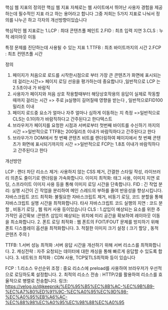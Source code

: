 핵심 웹 지표의 정의란 핵심 웹 지표 자체로는 웹 사이트에서 뛰어난 사용자 경험을 제공하는데 필수적인 지표 라고 하는 용어라고 합니다
그중 저희는 5가지 지표로 나눠서 정의를 나누곤 하고 각자의 개선방향이있습니다

핵심적인 웹 지표로는
1.LCP : 최대 콘텐츠풀 페인트
2.FID : 최초 입력 지연
3.CLS : 누적 레이아웃 이동

특정 문제를 진단하는데 사용될 수 있는 지표
1.TTFB : 최초 바이트까지의 시간
2.FCP : 최초 컨텐츠풀 시간

정의

1. 페이지가 처음으로 로드를 시작한시점으로 부터 가장 큰 콘텐츠가 화면에 표시되는데 걸리는시간=>
   페이지 로딩 선응을 평가하는데 중요합니다 ,일반적으로 LCP 는 2.5초이내 가 바람직
2. 사용자가 페이지와 처음 상호 작용할때부터 해당상호작용의 응답이 실제로 작동할때까지 걸리는 시간 => 주로 js실행이 길어질때 영향을 받는다 , 일반적으로FID100밀리초 이내
3. 페이지 로드중 요소가 얼마나 자주 얼마나 심하게 이동하는 지 측정 =>일반적으로 CLS는 0.1이하가 바람직하다고 간주된다고 한다텍스트
4. 브라우저가 페이지를 요청한 시점과 서버로부터 첫번째 바이트를 수신하기 까지의 시간 =>일반적으로 TTFB는 200밀리초 이내가 바람직하다고 간주된다고 한다
5. 브라우가가 DOM에서 첫 번째 콘텐츠 비트를 랜더링하여 페이지에서 첫 번째 콘텐츠가 화면에 표시되기까지의 시간
   =>일반적으로 FCP는 1.8초 이내가 바람직하다고 간주된다고 한다

개선방안

LCP :
랜더 차단 리소스 제거: 사용하지 않는 CSS 제거, 간결한 스타일 작성, 라이브러리 의존도 줄이기로 랜더링을 가속화합니다.
이미지 최적화: 태그 사용, 이미지 지연 로딩, 스프라이트 이미지 사용 등을 통해 이미지 로딩 시간을 단축합니다.
FID :
긴 작업 분리: 실행 시간이 긴 작업을 분리하여 메인 스레드의 부하를 줄여 반응성을 향상시킵니다.
자바스크립트 코드 최적화: 불필요한 자바스크립트 제거, 비동기 로딩, 코드 분할을 통해 자바스크립트 실행 시간을 최적화합니다.
타사 자바스크립트 코드 실행의 지연 : 코드 분할 , 비동기 로딩 , 웹 워커 사용 등이있습니다
CLS : 1.삽입이 예상되는 요소를 위한 추가적인 공간확보 :콘텐츠 삽입이 예상되는 위치에 미리 공간을 확보하여 레이아웃 이동을 최소화합니다. 2. 폰트 로딩 최적화 : 웹 폰트의 FOIT/FOUT 문제를 방지하기 위해 폰트 디스플레이 옵션을 최적화합니다. 3. 적절한 이미지 크기 설정 ( 크기 할당 , 동적 콘텐츠 주의 )

TTFB: 1.서버 성능 최적화 :서버 응답 시간을 개선하기 위해 서버 리소스를 최적화합니다. 2. 캐싱전략 : 자주 요청되는 데이터에 대한 캐싱을 통해 빠르게 응답할 수 있도록 합니다. 3. 네트워크 최적화 : CDN 사용, TCP및TLS최적화 등이 있습니다

FCP : 1.리소스 우선순위 조정 : 중요 리소스에 preload를 사용하여 브라우저가 우선적으로 로딩하도록 설정합니다. 2. 최적의 리소스 전송 : HTTP/2를 활용하여 리소스를 효율적으로 병렬로 전송합니다.
링크: https://velog.io/@keeprok/%ED%95%B5%EC%8B%AC-%EC%9B%B9-%EC%A7%80%ED%91%9C-%EC%A0%95%EC%9D%98-%EC%A0%95%EB%A6%AC-%EC%88%98%EC%A0%95%EC%98%88%EC%A0%95
